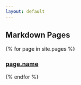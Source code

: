 ```yaml
---
layout: default
---
```


## Markdown Pages

{% for page in site.pages %}
### [page.name](page.path)
{% endfor %}

